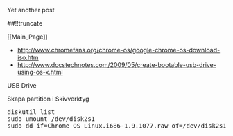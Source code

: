 Yet another post

[meta:author]: <> (Jonas Colmsjo)
[meta:title]: <> (Chrome-os.md)
[meta:date]: <> (2012-01-01)
[meta:nested:key]: <> (Metadata value)

##!!truncate


[[Main_Page]]


* http://www.chromefans.org/chrome-os/google-chrome-os-download-iso.htm
* http://www.docstechnotes.com/2009/05/create-bootable-usb-drive-using-os-x.html


USB Drive

Skapa partition i Skivverktyg

<pre>
diskutil list
sudo umount /dev/disk2s1 
sudo dd if=Chrome_OS_Linux.i686-1.9.1077.raw of=/dev/disk2s1 
</pre>
